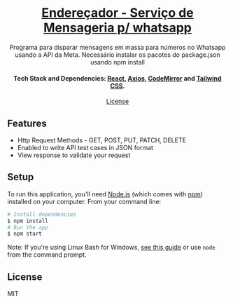 <h1 align="center">
  <a href="https://rohan-hari.github.io/Postman-Clone-React/">
    Endereçador - Serviço de Mensageria p/ whatsapp
  </a>
</h1>
<p align="center">
  Programa para disparar mensagens em massa para números no Whatsapp usando a API da Meta. Necessário
 instalar os pacotes do package.json usando npm install
</p>

<h4 align="center">
  Tech Stack and Dependencies: 
  <a href="http://reactjs.org" target="_blank">React</a>,
  <a href="https://axios-http.com" target="_blank">Axios</a>, 
  <a href="https://codemirror.net/" target="_blank">CodeMirror</a> and 
  <a href="https://tailwindcss.com" target="_blank">Tailwind CSS</a>.
</h4>

<p align="center">
  <a href="#license">License</a>
</p>

## Features

- Http Request Methods - GET, POST, PUT, PATCH, DELETE
- Enabled to write API test cases in JSON format
- View response to validate your request

## Setup

To run this application, you'll need [Node.js](https://nodejs.org/en/download/) (which comes with [npm](http://npmjs.com)) installed on your computer. From your command line:

```bash
# Install dependencies
$ npm install
# Run the app
$ npm start
```

Note: If you're using Linux Bash for Windows, [see this guide](https://www.howtogeek.com/261575/how-to-run-graphical-linux-desktop-applications-from-windows-10s-bash-shell/) or use `node` from the command prompt.

## License

MIT
